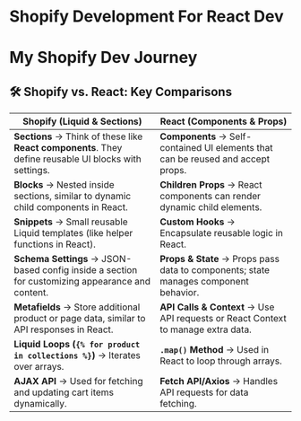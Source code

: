 # Shopify Development For React Dev
# My Shopify Dev Journey 
## 🛠 Shopify vs. React: Key Comparisons

| **Shopify (Liquid & Sections)** | **React (Components & Props)** |
|----------------------------------|--------------------------------|
| **Sections** → Think of these like **React components**. They define reusable UI blocks with settings. | **Components** → Self-contained UI elements that can be reused and accept props. |
| **Blocks** → Nested inside sections, similar to dynamic child components in React. | **Children Props** → React components can render dynamic child elements. |
| **Snippets** → Small reusable Liquid templates (like helper functions in React). | **Custom Hooks** → Encapsulate reusable logic in React. |
| **Schema Settings** → JSON-based config inside a section for customizing appearance and content. | **Props & State** → Props pass data to components; state manages component behavior. |
| **Metafields** → Store additional product or page data, similar to API responses in React. | **API Calls & Context** → Use API requests or React Context to manage extra data. |
| **Liquid Loops (`{% for product in collections %}`)** → Iterates over arrays. | **`.map()` Method** → Used in React to loop through arrays. |
| **AJAX API** → Used for fetching and updating cart items dynamically. | **Fetch API/Axios** → Handles API requests for data fetching. |

